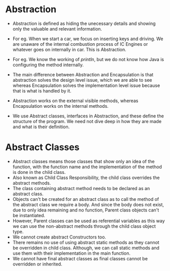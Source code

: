# Abstraction

- Abstraction is defined as hiding the unecessary details and showing only the valuable and relevant information. 

- For eg. When we start a car, we focus on inserting keys and driving. We are unaware of the internal combustion process of IC Engines or whatever goes on internally in car. This is Abstraction.

- For eg. We know the working of *println*, but we do not know how Java is configuring the method internally.

- The main difference between Abstraction and Encapsulation is that abstraction solves the design level issue, which we are able to see whereas Encapsulation solves the implementation level issue because that is what is handled by it.

- Abstraction works on the external visible methods, whereas Encapsulation works on the internal methods.

- We use Abstract classes, interfaces in Abstraction, and these define the structure of the program. We need not dive deep in how they are made and what is their definition. 

# Abstract Classes

- Abstract classes means those classes that show only an idea of the function, with the function name and the implementation of the method is done in the child class.
- Also known as Child Class Responsibility, the child class overrides the abstract methods.
- The class containing abstract method needs to be declared as an abstract class.
- Objects can't be created for an abstract class as to call the method of the abstract class we require a body. And since the body does not exist, due to only idea remaining and no function, Parent class objects can't be instantiated.
- However, Parent classes can be used as referential variables as this way we can use the non-abstract methods through the child class object type. 
- We cannot create abstract Constructors too.
- There remains no use of using abstract static methods as they cannot be overridden in child class. Although, we can call static methods and use them with their implementation in the main function.
- We cannot have final abstract classes as final classes cannot be overridden or inherited. 